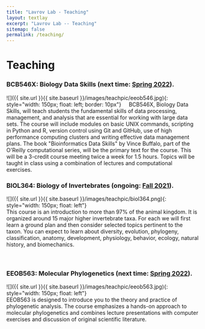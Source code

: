 ```yaml
---
title: "Lavrov Lab - Teaching"
layout: textlay
excerpt: "Lavrov Lab -- Teaching"
sitemap: false
permalink: /teaching/
---
```


# Teaching

### BCB546X: Biology Data Skills (next time: [Spring 2022](https://eeob-biodata.github.io/EEOB-BCB-546X/)).
![]({{ site.url }}{{ site.baseurl }}/images/teachpic/eeob546.jpg){: style="width: 150px; float: left; border: 10px"}
&nbsp;&nbsp;&nbsp; BCB546X, Biology Data Skills, will teach students the fundamental skills of data processing, management, and analysis that are essential for working with large data sets.  The course will include modules on basic UNIX commands, scripting in Python and R, version control using Git and GitHub, use of high performance computing clusters and writing effective data management plans.  The book "Bioinformatics Data Skills" by Vince Buffalo, part of the O'Reilly computational series, will be the primary text for the course.  This will be a 3-credit course meeting twice a week for 1.5 hours.  Topics will be taught in class using a combination of lectures and computational exercises.  

### BIOL364: Biology of Invertebrates (ongoing: [Fall 2021](https://canvas.iastate.edu/courses/82241)).
![]({{ site.url }}{{ site.baseurl }}/images/teachpic/biol364.png){: style="width: 150px; float: left"}
<br/>This course is an introduction to more than 97% of the animal kingdom. It is organized around 15 major higher invertebrate taxa. For each we will first learn a ground plan and then consider selected topics pertinent to the taxon. You can expect to learn about diversity, evolution, phylogeny, classification, anatomy, development, physiology, behavior, ecology, natural history, and biomechanics.  
<br/><br/>

### EEOB563: Molecular Phylogenetics (next time: [Spring 2022](https://isu-molphyl.github.io/EEOB563/)).
![]({{ site.url }}{{ site.baseurl }}/images/teachpic/eeob563.jpg){: style="width: 150px; float: left"}
<br/>EEOB563 is designed to introduce you to the theory and practice of phylogenetic analysis.
The course emphasizes a hands-on approach to molecular phylogenetics and combines lecture presentations with computer exercises and discussion of original scientific literature.  
